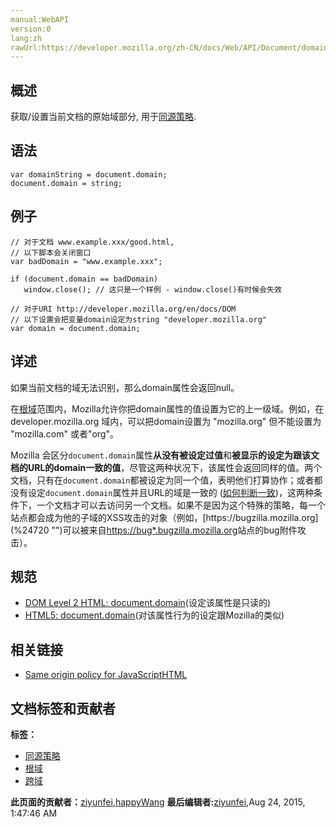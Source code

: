 ```yaml
---
manual:WebAPI
version:0
lang:zh
rawUrl:https://developer.mozilla.org/zh-CN/docs/Web/API/Document/domain
---
```





## 概述<a name="Summary"></a>


获取/设置当前文档的原始域部分, 用于[同源策略](%24717 "Same origin policy for JavaScript").


## 语法<a name="Syntax"></a>

```
var domainString = document.domain;
document.domain = string;
```

## 例子<a name="Example"></a>

```
// 对于文档 www.example.xxx/good.html,
// 以下脚本会关闭窗口
var badDomain = "www.example.xxx";

if (document.domain == badDomain)
   window.close(); // 这只是一个样例 - window.close()有时候会失效
```

```
// 对于URI http://developer.mozilla.org/en/docs/DOM 
// 以下设置会把变量domain设定为string "developer.mozilla.org"
var domain = document.domain;
```

## 详述<a name="Notes"></a>


如果当前文档的域无法识别，那么domain属性会返回null。



在[根域](%24718 "nsIEffectiveTLDService#getBaseDomain.28.29")范围内，Mozilla允许你把domain属性的值设置为它的上一级域。例如，在 developer.mozilla.org 域内，可以把domain设置为 &quot;mozilla.org&quot; 但不能设置为 &quot;mozilla.com&quot; 或者&quot;org&quot;。



Mozilla 会区分`document.domain`属性**从没有被设定过值**和**被显示的设定为跟该文档的URL的domain一致的值**，尽管这两种状况下，该属性会返回同样的值。两个文档，只有在`document.domain`都被设定为同一个值，表明他们打算协作；或者都没有设定`document.domain`属性并且URL的域是一致的 ([如何判断一致](%24719 "https://mxr.mozilla.org/mozilla-central/source/caps/src/nsScriptSecurityManager.cpp#1003"))，这两种条件下，一个文档才可以去访问另一个文档。如果不是因为这个特殊的策略，每一个站点都会成为他的子域的XSS攻击的对象（例如，[https://bugzilla.mozilla.org](%24720 "")可以被来自[https://bug*.bugzilla.mozilla.org](%24721 "")站点的bug附件攻击）。


## 规范<a name="Specification"></a>

* [DOM Level 2 HTML: document.domain](%24722 "")(设定该属性是只读的)
* [HTML5: document.domain](%24723 "http://www.whatwg.org/specs/web-apps/current-work/multipage/origin-0.html")(对该属性行为的设定跟Mozilla的类似)

## 相关链接<a name="See_also"></a>

* [Same origin policy for JavaScriptHTML](%24717 "Same origin policy for JavaScript")



## 文档标签和贡献者
**标签：**
* [同源策略](%24724 "")
* [根域](%24725 "")
* [跨域](%24726 "")

**此页面的贡献者：**[ziyunfei](%61 ""),[happyWang](%24371 "")
**最后编辑者:**[ziyunfei](%61 ""),<time>Aug 24, 2015, 1:47:46 AM</time>



